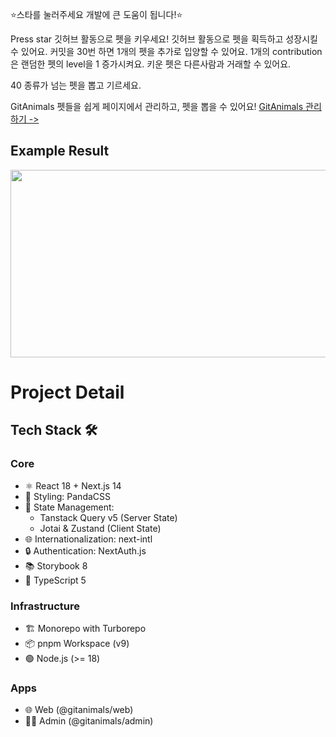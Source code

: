 

⭐스타를 눌러주세요 개발에 큰 도움이 됩니다!⭐️

Press star
깃허브 활동으로 펫을 키우세요!
깃허브 활동으로 펫을 획득하고 성장시킬 수 있어요.
커밋을 30번 하면 1개의 펫을 추가로 입양할 수 있어요.
1개의 contribution은 랜덤한 펫의 level을 1 증가시켜요.
키운 펫은 다른사람과 거래할 수 있어요.

40 종류가 넘는 펫을 뽑고 기르세요.

GitAnimals 펫들을 쉽게 페이지에서 관리하고, 펫을 뽑을 수 있어요!
[GitAnimals 관리하기 ->](https://www.gitanimals.org/)


## Example Result

<a href="https://github.com/devxb/gitanimals">
<img
  src="https://render.gitanimals.org/farms/sumi-0011"
  width="600"
  height="300"
/>
</a>

# Project Detail

## Tech Stack 🛠️
### Core
- ⚛️ React 18 + Next.js 14
- 🎨 Styling: PandaCSS
- 🔄 State Management: 
  - Tanstack Query v5 (Server State)
  - Jotai & Zustand (Client State)
- 🌐 Internationalization: next-intl
- 🔒 Authentication: NextAuth.js
- 📚 Storybook 8
- 🧪 TypeScript 5

### Infrastructure
- 🏗️ Monorepo with Turborepo
- 📦 pnpm Workspace (v9)
- 🟢 Node.js (>= 18)

### Apps
- 🌐 Web (@gitanimals/web)
- 👨‍💼 Admin (@gitanimals/admin)
